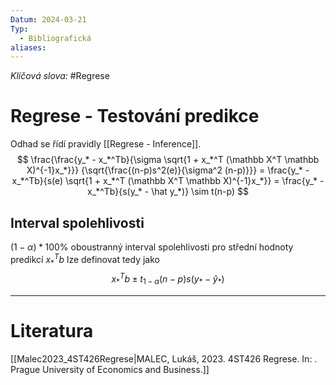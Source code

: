 ```yaml
---
Datum: 2024-03-21
Typ:
  - Bibliografická
aliases:
---
```

*Klíčová slova:* #Regrese
# Regrese - Testování predikce
Odhad se řídí pravidly [[Regrese - Inference]].
$$
\frac{\frac{y_* - x_*^Tb}{\sigma \sqrt{1 + x_*^T (\mathbb X^T \mathbb X)^{-1}x_*}}}
{\sqrt{\frac{(n-p)s^2(e)}{\sigma^2 (n-p)}}} =
\frac{y_* - x_*^Tb}{s(e) \sqrt{1 + x_*^T (\mathbb X^T \mathbb X)^{-1}x_*}} =
\frac{y_* - x_*^Tb}{s(y_* - \hat y_*)} \sim t(n-p)
$$
## Interval spolehlivosti
$(1 - \alpha)*100\%$ oboustranný interval spolehlivosti pro střední hodnoty predikcí $x_*^T b$ lze definovat tedy jako
$$
x_*^Tb \pm t_{1 - \alpha}(n - p) s(y_* - \hat y_*)
$$
- - -
# Literatura
[[Malec2023_4ST426Regrese|MALEC, Lukáš, 2023. 4ST426 Regrese. In: . Prague University of Economics and Business.]]